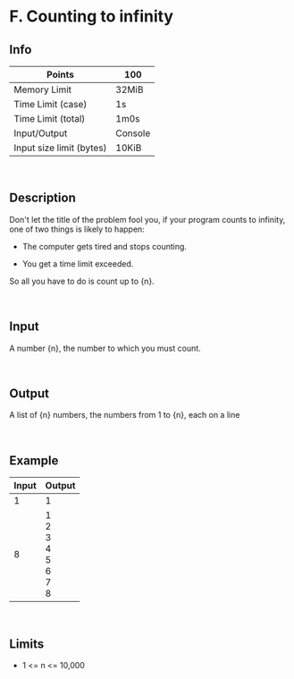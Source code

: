 # F. Counting to infinity
## Info
| Points                   | 100     |
|--------------------------|---------|
| Memory Limit             | 32MiB   |
| Time Limit (case)        | 1s      |
| Time Limit (total)       | 1m0s    |
| Input/Output             | Console |
| Input size limit (bytes) | 10KiB   |
<br>

## Description
Don't let the title of the problem fool you, if your program counts to infinity, one of two things is likely to happen:

* The computer gets tired and stops counting.

* You get a time limit exceeded.

So all you have to do is count up to {n}.

<br>

## Input
A number {n}, the number to which you must count.

<br>

## Output
A list of {n} numbers, the numbers from 1 to {n}, each on a line

<br>

## Example
| Input | Output                                             |
|-------|----------------------------------------------------|
| 1     | 1                                                  |
| 8     | 1 <br> 2 <br> 3 <br> 4 <br> 5 <br> 6 <br> 7 <br> 8 |

<br>

## Limits
* 1 <= n <= 10,000